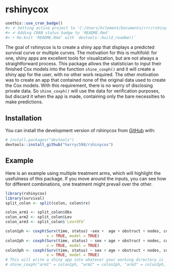 
<!-- README.md is generated from README.Rmd. Please edit that file -->

# rshinycox

<!-- badges: start -->

``` r
usethis::use_cran_badge()
#> ✔ Setting active project to 'C:/Users/hclement/Documents/rrr/rshinycox'
#> ✔ Adding CRAN status badge to 'README.Rmd'
#> • Re-knit 'README.Rmd' with `devtools::build_readme()`
```

<!-- badges: end -->

The goal of rshinycox is to create a shiny app that displays a predicted
survival curve or multiple curves. The motivation for this is multifold:
for one, shiny apps are excellent tools for visualization, but are not
always a straightforward process. This package allows the statistician
to input their finished Cox models into the function `shine_coxph()` and
it will create a shiny app for the user, with no other work required.
The other motivation was to create an app that contained none of the
original data used to create the Cox models. With this requirement,
there is no worry of disclosing private data. So `shine_coxph()` will
use the data for verification purposes, but discard it when the app is
made, containing only the bare necessities to make predictions.

## Installation

You can install the development version of rshinycox from
[GitHub](https://github.com/) with:

``` r
# install.packages("devtools")
devtools::install_github("harryc598/rshinycox")
```

## Example

Here is an example using multiple treatment arms, which will highlight
the usefulness of this package. If you move around the inputs, you can
see how for different combinations, one treatment might prevail over the
other.

``` r
library(rshinycox)
library(survival)
split_colon <- split(colon, colon$rx)

colon_arm1 <- split_colon$Obs
colon_arm2 <- split_colon$Lev
colon_arm3 <- split_colon$`Lev+5FU`

colon1ph <- coxph(Surv(time, status) ~sex +  age + obstruct + nodes, colon_arm1,
                  x = TRUE, model = TRUE)
colon2ph <- coxph(Surv(time, status) ~ sex + age + obstruct + nodes, colon_arm2,
                  x = TRUE, model = TRUE)
colon3ph <- coxph(Surv(time, status) ~ sex + age + obstruct + nodes, colon_arm3,
                  x = TRUE, model = TRUE)
# This will write a shiny app into whatever your working directory is
# shine_coxph("arm1" = colon1ph, "arm2" = colon2ph, "arm3" = colon3ph, theme = "dashboard", app.dir = getwd())
```

